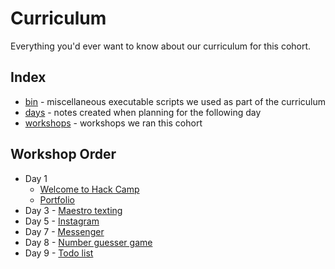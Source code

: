 # Curriculum

Everything you'd ever want to know about our curriculum for this cohort.

## Index

- [bin](bin/) - miscellaneous executable scripts we used as part of the curriculum
- [days](days/) - notes created when planning for the following day
- [workshops](workshops/) - workshops we ran this cohort

## Workshop Order

- Day 1
  - [Welcome to Hack Camp](workshops/welcome-to-hack-camp)
  - [Portfolio](workshops/portfolio)
- Day 3 - [Maestro texting](workshops/maestro-website)
- Day 5 - [Instagram](workshops/instagram)
- Day 7 - [Messenger](workshops/messenger)
- Day 8 - [Number guesser game](workshops/number-guesser-game)
- Day 9 - [Todo list](workshops/todo)
